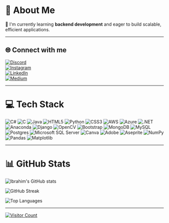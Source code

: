 # 💫 About Me
🌱 I'm currently learning **backend development** and eager to build scalable, efficient applications.

---

## 🌐 Connect with me
[![Discord](https://img.shields.io/badge/Discord-%237289DA.svg?logo=discord&logoColor=white)](https://discord.gg/codecrew__)  
[![Instagram](https://img.shields.io/badge/Instagram-%23E4405F.svg?logo=Instagram&logoColor=white)](https://instagram.com/codecrew__)  
[![LinkedIn](https://img.shields.io/badge/LinkedIn-%230077B5.svg?logo=linkedin&logoColor=white)](https://linkedin.com/in/ibrahimtulumcu)  
[![Medium](https://img.shields.io/badge/Medium-12100E?logo=medium&logoColor=white)](https://medium.com/@ibrahimtulumcu)

---

# 💻 Tech Stack
![C#](https://img.shields.io/badge/c%23-%23239120.svg?style=flat-square&logo=csharp&logoColor=white) 
![C](https://img.shields.io/badge/c-%2300599C.svg?style=flat-square&logo=c&logoColor=white) 
![Java](https://img.shields.io/badge/java-%23ED8B00.svg?style=flat-square&logo=openjdk&logoColor=white) 
![HTML5](https://img.shields.io/badge/html5-%23E34F26.svg?style=flat-square&logo=html5&logoColor=white) 
![Python](https://img.shields.io/badge/python-3670A0?style=flat-square&logo=python&logoColor=ffdd54) 
![CSS3](https://img.shields.io/badge/css3-%231572B6.svg?style=flat-square&logo=css3&logoColor=white) 
![AWS](https://img.shields.io/badge/AWS-%23FF9900.svg?style=flat-square&logo=amazon-aws&logoColor=white) 
![Azure](https://img.shields.io/badge/azure-%230072C6.svg?style=flat-square&logo=microsoftazure&logoColor=white) 
![.NET](https://img.shields.io/badge/.NET-5C2D91?style=flat-square&logo=.net&logoColor=white) 
![Anaconda](https://img.shields.io/badge/Anaconda-%2344A833.svg?style=flat-square&logo=anaconda&logoColor=white) 
![Django](https://img.shields.io/badge/django-%23092E20.svg?style=flat-square&logo=django&logoColor=white) 
![OpenCV](https://img.shields.io/badge/opencv-%23white.svg?style=flat-square&logo=opencv&logoColor=white) 
![Bootstrap](https://img.shields.io/badge/bootstrap-%238511FA.svg?style=flat-square&logo=bootstrap&logoColor=white) 
![MongoDB](https://img.shields.io/badge/MongoDB-%234ea94b.svg?style=flat-square&logo=mongodb&logoColor=white) 
![MySQL](https://img.shields.io/badge/mysql-%2300000f.svg?style=flat-square&logo=mysql&logoColor=white) 
![Postgres](https://img.shields.io/badge/postgres-%23316192.svg?style=flat-square&logo=postgresql&logoColor=white) 
![Microsoft SQL Server](https://img.shields.io/badge/Microsoft%20SQL%20Server-CC2927?style=flat-square&logo=microsoft%20sql%20server&logoColor=white) 
![Canva](https://img.shields.io/badge/Canva-%2300C4CC.svg?style=flat-square&logo=Canva&logoColor=white) 
![Adobe](https://img.shields.io/badge/adobe-%23FF0000.svg?style=flat-square&logo=adobe&logoColor=white) 
![Aseprite](https://img.shields.io/badge/Aseprite-FFFFFF?style=flat-square&logo=Aseprite&logoColor=#7D929E) 
![NumPy](https://img.shields.io/badge/numpy-%23013243.svg?style=flat-square&logo=numpy&logoColor=white) 
![Pandas](https://img.shields.io/badge/pandas-%23150458.svg?style=flat-square&logo=pandas&logoColor=white) 
![Matplotlib](https://img.shields.io/badge/Matplotlib-%23ffffff.svg?style=flat-square&logo=Matplotlib&logoColor=black)

---

# 📊 GitHub Stats

![Ibrahim's GitHub stats](https://github-readme-stats.vercel.app/api?username=ibrahimTlmcu&theme=tokyonight&hide_border=false&include_all_commits=true&count_private=false)  

![GitHub Streak](https://github-readme-streak-stats.herokuapp.com/?user=ibrahimTlmcu&theme=tokyonight&hide_border=false)  

![Top Languages](https://github-readme-stats.vercel.app/api/top-langs/?username=ibrahimTlmcu&theme=tokyonight&hide_border=false&include_all_commits=true&count_private=false&layout=compact)

---

[![Visitor Count](https://visitcount.itsvg.in/api?id=ibrahimTlmcu&icon=0&color=0)](https://visitcount.itsvg.in)

<!-- Proudly created with GPRM ( https://gprm.itsvg.in ) -->
